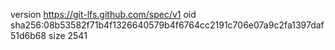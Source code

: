 version https://git-lfs.github.com/spec/v1
oid sha256:08b53582f71b4f1326640579b4f6764cc2191c706e07a9c2fa1397daf51d6b68
size 2541
